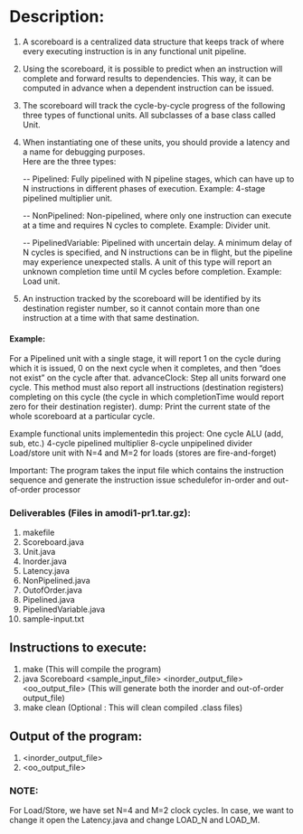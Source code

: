 # Description:
1. A scoreboard is a centralized data structure that keeps track of where every executing instruction is in any functional unit pipeline.  
2. Using the scoreboard, it is possible to predict when an instruction will complete and forward results to dependencies.  This way, it can be computed in advance when a dependent instruction can be issued.

3. The scoreboard will track the cycle-by-cycle progress of the following three types of functional units. All subclasses of a base class called Unit.  
4. When instantiating one of these units, you should provide a latency and a name for debugging purposes.  
 Here are the three types:
 
   -- Pipelined:  Fully pipelined with N pipeline stages, which can have up to N instructions in different phases of execution.  		Example:  4-stage pipelined multiplier unit.
 
   -- NonPipelined:  Non-pipelined, where only one instruction can execute at a time and requires N cycles to complete.      	    Example:  Divider unit.
 
   -- PipelinedVariable:  Pipelined with uncertain delay.  A minimum delay of N cycles is specified, and N instructions can be in flight, but the pipeline may experience unexpected stalls. A unit of this type will report an unknown completion time until M cycles before completion.  Example:  Load unit.

5. An instruction tracked by the scoreboard will be identified by its destination register number, so it cannot contain more than one instruction at a time with that same destination.

#### Example:  
For a Pipelined unit with a single stage, it will report 1 on the cycle during which it is issued, 0 on the next cycle when it completes, and then “does not exist” on the cycle after that.
advanceClock:  Step all units forward one cycle.
This method must also report all instructions (destination registers) completing on this cycle (the cycle in which completionTime would report zero for their destination register).
dump:  Print the current state of the whole scoreboard at a particular cycle.

Example functional units implementedin this project:
One cycle ALU (add, sub, etc.)
4-cycle pipelined multiplier
8-cycle unpipelined divider
Load/store unit with N=4 and M=2 for loads (stores are fire-and-forget)

Important: The program takes the input file which contains the instruction sequence and generate the instruction issue schedulefor in-order and out-of-order processor

### Deliverables (Files in amodi1-pr1.tar.gz):
1. makefile
2. Scoreboard.java
3. Unit.java 
4. Inorder.java
5. Latency.java
6. NonPipelined.java
7. OutofOrder.java
8. Pipelined.java
9. PipelinedVariable.java
10. sample-input.txt

## Instructions to execute:
1. make 						       (This will compile the program)
2. java Scoreboard <sample_input_file> <inorder_output_file> <oo_output_file>  	(This will generate both the inorder and out-of-order output_file)
3. make clean 						(Optional : This will clean compiled .class files)

## Output of the program:
1. <inorder_output_file>
2. <oo_output_file>

### NOTE: 
For Load/Store, we have set N=4 and M=2 clock cycles. In case, we want to change it open the Latency.java and change LOAD_N and LOAD_M. 
